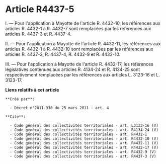 # Article R4437-5

I. ― Pour l'application à Mayotte de l'article R. 4432-10, les références aux articles R. 4432-1 à R. 4432-7 sont remplacées
par les références aux articles R. 4437-3 et R. 4437-4. 

II. ― Pour l'application à Mayotte de l'article R. 4432-11, les références aux articles R. 4432-1 à R. 4432-10 sont
remplacées par les références aux articles R. 4437-3, R. 4437-4, R. 4432-9 et R. 4432-10. 

III. ― Pour l'application à Mayotte de l'article R. 4432-17, les références législatives contenues aux articles R. 4134-24 et
R. 4134-25 sont respectivement remplacées par les références aux articles L. 3123-16 et L. 3123-17.

**Liens relatifs à cet article**

	**Créé par**:

	  - Décret n°2011-330 du 25 mars 2011 - art. 4

	**Cite**:

	  - Code général des collectivités territoriales - art. L3123-16 (V)
	  - Code général des collectivités territoriales - art. R4134-24 (V)
	  - Code général des collectivités territoriales - art. R4432-1
	  - Code général des collectivités territoriales - art. R4432-10 (V)
	  - Code général des collectivités territoriales - art. R4432-11 (V)
	  - Code général des collectivités territoriales - art. R4432-17 (V)
	  - Code général des collectivités territoriales - art. R4432-9 (V)
	  - Code général des collectivités territoriales - art. R4437-3 (V)
